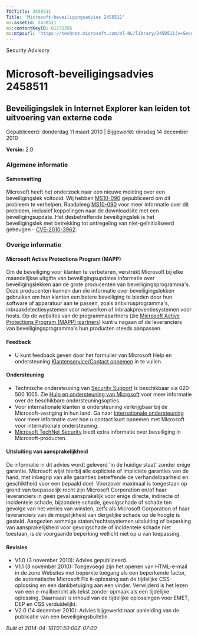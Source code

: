 ```yaml
---
TOCTitle: 2458511
Title: 'Microsoft-beveiligingsadvies 2458511'
ms:assetid: 2458511
ms:contentKeyID: 61231356
ms:mtpsurl: 'https://technet.microsoft.com/nl-NL/library/2458511(v=Security.10)'
---
```


Security Advisory

Microsoft-beveiligingsadvies 2458511
====================================

Beveiligingslek in Internet Explorer kan leiden tot uitvoering van externe code
-------------------------------------------------------------------------------

Gepubliceerd: donderdag 11 maart 2010 | Bijgewerkt: dinsdag 14 december 2010

**Versie:** 2.0

### Algemene informatie

#### Samenvatting

Microsoft heeft het onderzoek naar een nieuwe melding over een beveiligingslek voltooid. Wij hebben [MS10-090](http://technet.microsoft.com/security/bulletin/ms10-090) gepubliceerd om dit probleem te verhelpen. Raadpleeg [MS10-090](http://technet.microsoft.com/security/bulletin/ms10-090) voor meer informatie over dit probleem, inclusief koppelingen naar de downloadsite met een beveiligingsupdate. Het desbetreffende beveiligingslek is het beveiligingslek met betrekking tot ontregeling van niet-geïnitialiseerd geheugen - [CVE-2010-3962](http://www.cve.mitre.org/cgi-bin/cvename.cgi?name=cve-2010-3962).

### Overige informatie

#### Microsoft Active Protections Program (MAPP)

Om de beveiliging voor klanten te verbeteren, verstrekt Microsoft bij elke maandelijkse uitgifte van beveiligingsupdates informatie over beveiligingslekken aan de grote producenten van beveiligingsprogramma's. Deze producenten kunnen dan die informatie over beveiligingslekken gebruiken om hun klanten een betere beveiliging te bieden door hun software of apparatuur aan te passen, zoals antivirusprogramma's, inbraakdetectiesystemen voor netwerken of inbraakpreventiesystemen voor hosts. Op de websites van de programmapartners (zie [Microsoft Active Protections Program (MAPP)-partners](http://www.microsoft.com/security/msrc/mapp/partners.mspx)) kunt u nagaan of de leveranciers van beveiligingsprogramma's hun producten steeds aanpassen.

#### Feedback

-   U kunt feedback geven door het formulier van Microsoft Help en ondersteuning [Klantenservice/Contact opnemen](https://support.microsoft.com/common/survey.aspx?scid=sw;en;1257&amp;showpage=1&amp;ws=technet&amp;sd=tech) in te vullen.

#### Ondersteuning

-   Technische ondersteuning van [Security Support](http://go.microsoft.com/fwlink/?linkid=21131) is beschikbaar via 020-500 1005. Zie [Hulp en ondersteuning van Microsoft](http://support.microsoft.com/) voor meer informatie over de beschikbare ondersteuningsopties.
-   Voor internationale klanten is ondersteuning verkrijgbaar bij de Microsoft-vestiging in hun land. Ga naar [Internationale ondersteuning](http://go.microsoft.com/fwlink/?linkid=21155) voor meer informatie over hoe u contact kunt opnemen met Microsoft voor internationale ondersteuning.
-   [Microsoft TechNet Security](http://go.microsoft.com/fwlink/?linkid=21132) biedt extra informatie over beveiliging in Microsoft-producten.

#### Uitsluiting van aansprakelijkheid

De informatie in dit advies wordt geleverd 'in de huidige staat' zonder enige garantie. Microsoft wijst hierbij alle expliciete of impliciete garanties van de hand, met inbegrip van alle garanties betreffende de verhandelbaarheid en geschiktheid voor een bepaald doel. Voorzover maximaal is toegestaan op grond van toepasselijk recht zijn Microsoft Corporation en/of haar leveranciers in geen geval aansprakelijk voor enige directe, indirecte of incidentele schade, bijzondere schade, gevolgschade of schade ten gevolge van het verlies van winsten, zelfs als Microsoft Corporation of haar leveranciers van de mogelijkheid van dergelijke schade op de hoogte is gesteld. Aangezien sommige staten/rechtssystemen uitsluiting of beperking van aansprakelijkheid voor gevolgschade of incidentele schade niet toestaan, is de voorgaande beperking wellicht niet op u van toepassing.

#### Revisies

-   V1.0 (3 november 2010): Advies gepubliceerd.
-   V1.1 (3 november 2010): Toegevoegd zijn het openen van HTML-e-mail in de zone Websites met beperkte toegang als een beperkende factor, de automatische Microsoft Fix it-oplossing aan de tijdelijke CSS-oplossing en een dankbetuiging aan een vinder. Verwijderd is het lezen van een e-mailbericht als tekst zonder opmaak als een tijdelijke oplossing. Daarnaast is inhoud van de tijdelijke oplossingen voor EMET, DEP en CSS verduidelijkt.
-   V2.0 (14 december 2010): Advies bijgewerkt naar aanleiding van de publicatie van een beveiligingsbulletin.

*Built at 2014-04-18T01:50:00Z-07:00*
